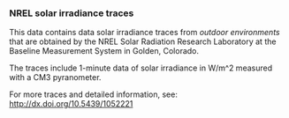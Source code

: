 ### NREL solar irradiance traces

This data contains data solar irradiance traces from *outdoor environments* that are obtained by the NREL Solar Radiation Research Laboratory at the Baseline Measurement System in Golden, Colorado.

The traces include 1-minute data of solar irradiance in W/m^2 measured with a CM3 pyranometer.

For more traces and detailed information, see: http://dx.doi.org/10.5439/1052221
